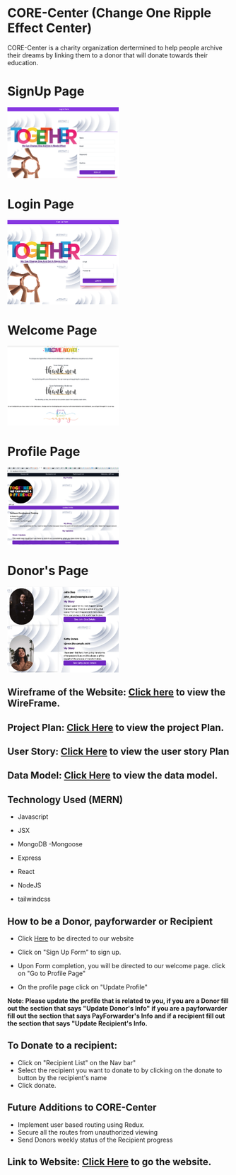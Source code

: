 <!-- ![CORE-Center](https://github.com/ajebora1/CORE-Center/blob/main/mainpage.png)
![CORE-Center](https://github.com/ajebora1/CORE-Center/blob/main/welcomepage.png)
![CORE-Center](https://github.com/ajebora1/CORE-Center/blob/main/profilepage.png)
![CORE-Center](https://github.com/ajebora1/CORE-Center/blob/main/donorpage.png) -->
# CORE-Center (Change One Ripple Effect Center)
CORE-Center is a charity organization dertermined to help people archive their dreams by linking them to
a donor that will donate towards their education.
# SignUp Page
<img src="https://github.com/ajebora1/CORE-Center/blob/main/siguppage.png" width=50% height=50%>

# Login Page
<img src="https://github.com/ajebora1/CORE-Center/blob/main/loginpage.png" width=50% height=50%>

# Welcome Page
<img src="https://github.com/ajebora1/CORE-Center/blob/main/welcomepage.png" width=50% height=50%>

# Profile Page
<img src="https://github.com/ajebora1/CORE-Center/blob/main/profilepage.png" width=50% height=50%>

# Donor's Page
<img src="https://github.com/ajebora1/CORE-Center/blob/main/donorpage.png" width=50% height=50%>

## Wireframe of the Website: [Click here](https://lucid.app/lucidchart/d8983acc-eb30-41bf-b280-f4fe71632813/edit?beaconFlowId=F8E45A6D6EDEE965&invitationId=inv_8718f797-a112-41de-920d-e51e1a2e889c&page=0_0#) to view the WireFrame.

## Project Plan: [Click Here](https://trello.com/b/i9JgC6Oh/project-plan) to view the project Plan.
## User Story: [Click Here](https://trello.com/b/NCcF2Tlf/change-agent-user-story) to view the user story Plan

## Data Model: [Click Here](https://lucid.app/lucidchart/6504857b-b10e-496d-9030-bc44bcbe589a/edit?invitationId=inv_6a65ab45-b966-48f5-a2ab-326be89a3e55&page=0_0#) to view the data model.
## Technology Used (MERN)

* Javascript

* JSX

* MongoDB -Mongoose

* Express

* React

* NodeJS

* tailwindcss

## How to be a Donor, payforwarder or Recipient

* Click [Here](https://core-center.herokuapp.com/) to be directed to our website

* Click on "Sign Up Form" to sign up.

* Upon Form completion, you will be directed to our welcome page. click on "Go to Profile Page"

* On the profile page click on "Update Profile"

**Note: Please update the profile that is related to you, if you are a Donor fill out the section that says "Update Donor's Info" if you are a payforwarder fill out the section that says PayForwarder's Info and if a recipient fill out the section that says "Update Recipient's Info.**

## To Donate to a recipient:
* Click on "Recipient List" on the Nav bar"
* Select the recipient you want to donate to by clicking on the donate to button by the recipient's name
* Click donate.

## Future Additions to CORE-Center
* Implement user based routing using Redux.
* Secure all the routes from unauthorized viewing
* Send Donors weekly status of the Recipient progress

## Link to Website: [Click Here](https://core-center.herokuapp.com/) to go the website.